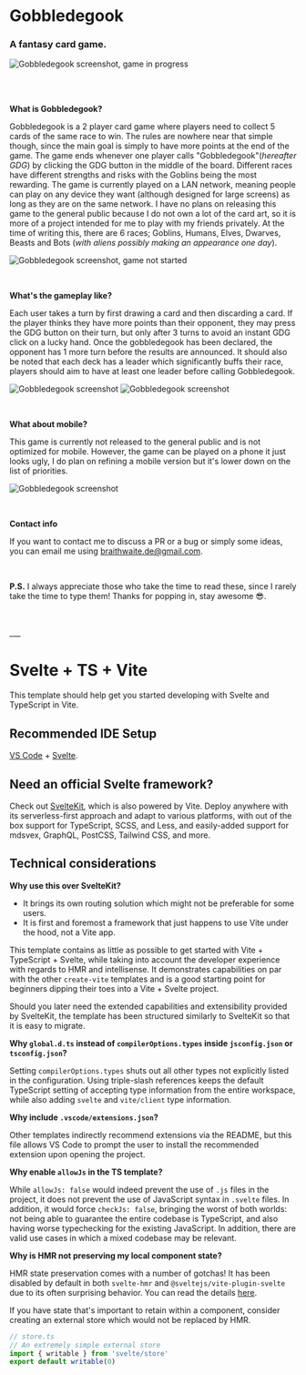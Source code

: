 # Gobbledegook
### A fantasy card game.

![Gobbledegook screenshot, game in progress](./gdg_start.png)

<br>
<br>

**What is Gobbledegook?**

Gobbledegook is a 2 player card game where players need to collect 5 cards of the same race to win. The rules are nowhere near that simple though, since the main goal is simply to have more points at the end of the game. The game ends whenever one player calls "Gobbledegook"(_hereafter GDG_) by clicking the GDG button in the middle of the board. Different races have different strengths and risks with the Goblins being the most rewarding. The game is currently played on a LAN network, meaning people can play on any device they want (although designed for large screens) as long as they are on the same network. I have no plans on releasing this game to the general public because I do not own a lot of the card art, so it is more of a project intended for me to play with my friends privately. At the time of writing this, there are 6 races; Goblins, Humans, Elves, Dwarves, Beasts and Bots (_with aliens possibly making an appearance one day_).

![Gobbledegook screenshot, game not started](./gdg_board_screenshot.png)

<br>

**What's the gameplay like?**

Each user takes a turn by first drawing a card and then discarding a card. If the player thinks they have more points than their opponent, they may press the GDG button on their turn, but only after 3 turns to avoid an instant GDG click on a lucky hand. Once the gobbledegook has been declared, the opponent has 1 more turn before the results are announced. It should also be noted that each deck has a leader which significantly buffs their race, players should aim to have at least one leader before calling Gobbledegook.

![Gobbledegook screenshot](./gdg_end_1.png)
![Gobbledegook screenshot](./gdg_end_2.png)

<br>

**What about mobile?**

This game is currently not released to the general public and is not optimized for mobile. However, the game can be played on a phone it just looks ugly, I do plan on refining a mobile version but it's lower down on the list of priorities.

![Gobbledegook screenshot](./gdg_mobile_shot.png)


<br>

**Contact info**

If you want to contact me to discuss a PR or a bug or simply some ideas, you can email me using braithwaite.de@gmail.com.

<br>

**P.S.** I always appreciate those who take the time to read these, since I rarely take the time to type them! Thanks for popping in, stay awesome 😎.

<br>
<br>
___

# Svelte + TS + Vite

This template should help get you started developing with Svelte and TypeScript in Vite.

## Recommended IDE Setup

[VS Code](https://code.visualstudio.com/) + [Svelte](https://marketplace.visualstudio.com/items?itemName=svelte.svelte-vscode).

## Need an official Svelte framework?

Check out [SvelteKit](https://github.com/sveltejs/kit#readme), which is also powered by Vite. Deploy anywhere with its serverless-first approach and adapt to various platforms, with out of the box support for TypeScript, SCSS, and Less, and easily-added support for mdsvex, GraphQL, PostCSS, Tailwind CSS, and more.

## Technical considerations

**Why use this over SvelteKit?**

- It brings its own routing solution which might not be preferable for some users.
- It is first and foremost a framework that just happens to use Vite under the hood, not a Vite app.

This template contains as little as possible to get started with Vite + TypeScript + Svelte, while taking into account the developer experience with regards to HMR and intellisense. It demonstrates capabilities on par with the other `create-vite` templates and is a good starting point for beginners dipping their toes into a Vite + Svelte project.

Should you later need the extended capabilities and extensibility provided by SvelteKit, the template has been structured similarly to SvelteKit so that it is easy to migrate.

**Why `global.d.ts` instead of `compilerOptions.types` inside `jsconfig.json` or `tsconfig.json`?**

Setting `compilerOptions.types` shuts out all other types not explicitly listed in the configuration. Using triple-slash references keeps the default TypeScript setting of accepting type information from the entire workspace, while also adding `svelte` and `vite/client` type information.

**Why include `.vscode/extensions.json`?**

Other templates indirectly recommend extensions via the README, but this file allows VS Code to prompt the user to install the recommended extension upon opening the project.

**Why enable `allowJs` in the TS template?**

While `allowJs: false` would indeed prevent the use of `.js` files in the project, it does not prevent the use of JavaScript syntax in `.svelte` files. In addition, it would force `checkJs: false`, bringing the worst of both worlds: not being able to guarantee the entire codebase is TypeScript, and also having worse typechecking for the existing JavaScript. In addition, there are valid use cases in which a mixed codebase may be relevant.

**Why is HMR not preserving my local component state?**

HMR state preservation comes with a number of gotchas! It has been disabled by default in both `svelte-hmr` and `@sveltejs/vite-plugin-svelte` due to its often surprising behavior. You can read the details [here](https://github.com/rixo/svelte-hmr#svelte-hmr).

If you have state that's important to retain within a component, consider creating an external store which would not be replaced by HMR.

```ts
// store.ts
// An extremely simple external store
import { writable } from 'svelte/store'
export default writable(0)
```
